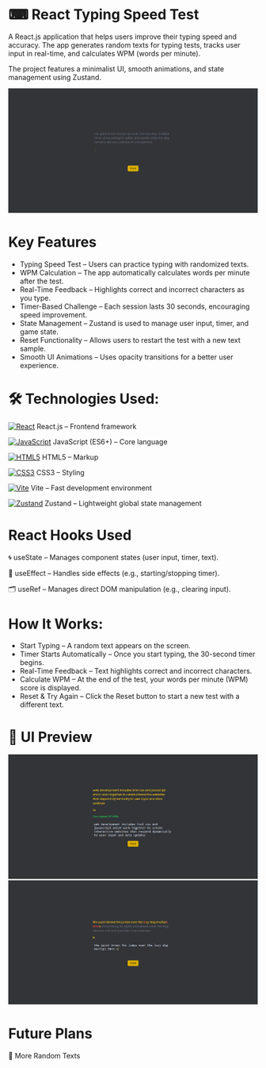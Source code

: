 # ⌨ React Typing Speed Test

A React.js application that helps users improve their typing speed and accuracy. The app generates random texts for typing tests, tracks user input in real-time, and calculates WPM (words per minute).

The project features a minimalist UI, smooth animations, and state management using Zustand.

![Typing Test Screenshot](https://raw.githubusercontent.com/trenches022/react-typing-test/main/typing-test-screenshot1.png)

#  Key Features

* Typing Speed Test – Users can practice typing with randomized texts.
* WPM Calculation – The app automatically calculates words per minute after the test.
* Real-Time Feedback – Highlights correct and incorrect characters as you type.
* Timer-Based Challenge – Each session lasts 30 seconds, encouraging speed improvement.
* State Management – Zustand is used to manage user input, timer, and game state.
* Reset Functionality – Allows users to restart the test with a new text sample.
* Smooth UI Animations – Uses opacity transitions for a better user experience.

# 🛠 Technologies Used:

<a href="https://reactjs.org/" target="_blank"><img src="https://raw.githubusercontent.com/danielcranney/readme-generator/main/public/icons/skills/react-colored.svg" width="23" height="23" alt="React" /></a> React.js – Frontend framework

<a href="https://developer.mozilla.org/en-US/docs/Web/JavaScript" target="_blank"><img src="https://raw.githubusercontent.com/danielcranney/readme-generator/main/public/icons/skills/javascript-colored.svg" width="23" height="23" alt="JavaScript" /></a> JavaScript (ES6+) – Core language

<a href="https://developer.mozilla.org/en-US/docs/Glossary/HTML5" target="_blank" rel="noreferrer"><img src="https://raw.githubusercontent.com/danielcranney/readme-generator/main/public/icons/skills/html5-colored.svg" width="23" height="23" alt="HTML5" /></a> HTML5 – Markup

<a href="https://www.w3.org/TR/CSS/#css" target="_blank" rel="noreferrer"><img src="https://raw.githubusercontent.com/danielcranney/readme-generator/main/public/icons/skills/css3-colored.svg" width="23" height="23" alt="CSS3" /></a> CSS3 – Styling

<a href="https://vitejs.dev/" target="_blank"><img src="https://raw.githubusercontent.com/danielcranney/readme-generator/main/public/icons/skills/vite-colored.svg" width="23" height="23" alt="Vite" /></a> Vite – Fast development environment

<a href="https://docs.pmnd.rs/zustand/getting-started/introduction" target="_blank"><img src="https://raw.githubusercontent.com/danielcranney/readme-generator/main/public/icons/skills/react-colored.svg" width="23" height="23" alt="Zustand" /></a> Zustand – Lightweight global state management

# React Hooks Used

🌀 useState – Manages component states (user input, timer, text).

🔄 useEffect – Handles side effects (e.g., starting/stopping timer).

🗂 useRef – Manages direct DOM manipulation (e.g., clearing input).

# How It Works:

* Start Typing – A random text appears on the screen.
* Timer Starts Automatically – Once you start typing, the 30-second timer begins.
* Real-Time Feedback – Text highlights correct and incorrect characters.
* Calculate WPM – At the end of the test, your words per minute (WPM) score is displayed.
* Reset & Try Again – Click the Reset button to start a new test with a different text.

# 🎨 UI Preview

![Typing Test Screenshot](https://raw.githubusercontent.com/trenches022/react-typing-test/main/typing-test-screenshot.png)
![Typing Test Screenshot](https://raw.githubusercontent.com/trenches022/react-typing-test/main/typing-test-screenshot2.png)

# Future Plans

📖 More Random Texts
